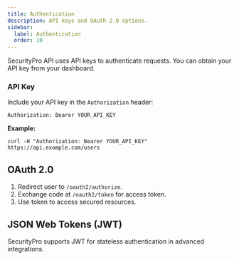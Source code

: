 ```yaml
---
title: Authentication
description: API keys and OAuth 2.0 options.
sidebar:
  label: Authentication
  order: 10
---
```


SecurityPro API uses API keys to authenticate requests. You can obtain your API key from your dashboard.

### API Key

Include your API key in the `Authorization` header:

```http
Authorization: Bearer YOUR_API_KEY
```
**Example:**
```
curl -H "Authorization: Bearer YOUR_API_KEY" https://api.example.com/users
```

## OAuth 2.0

1. Redirect user to `/oauth2/authorize`.
2. Exchange code at `/oauth2/token` for access token.
3. Use token to access secured resources.

## JSON Web Tokens (JWT)

SecurityPro supports JWT for stateless authentication in advanced integrations.